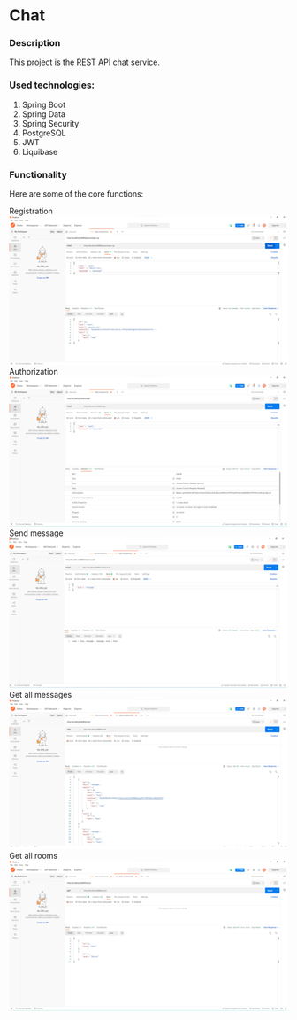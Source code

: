 Chat
=============

### Description
This project is the REST API chat service. 

### Used technologies:
1. Spring Boot
2. Spring Data
3. Spring Security
4. PostgreSQL
5. JWT
6. Liquibase

### Functionality
Here are some of the core functions:

Registration
![ScreenShot](images/1.png)
Authorization
![ScreenShot](images/2.png)
Send message
![ScreenShot](images/3.png)
Get all messages
![ScreenShot](images/4.png)
Get all rooms
![ScreenShot](images/5.png)

